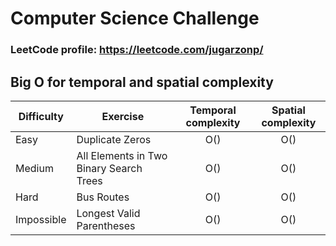 # Computer Science Challenge 

### LeetCode profile: https://leetcode.com/jugarzonp/

## Big O for temporal and spatial complexity

| Difficulty | Exercise                                | Temporal complexity | Spatial complexity |
| ---------- |-----------------------------------------|:-------------------:|:------------------:|
| Easy       | Duplicate Zeros                         | O()                 | O()                |
| Medium     | All Elements in Two Binary Search Trees | O()                 | O()                |
| Hard       | Bus Routes                              | O()                 | O()                |
| Impossible | Longest Valid Parentheses               | O()                 | O()                |
